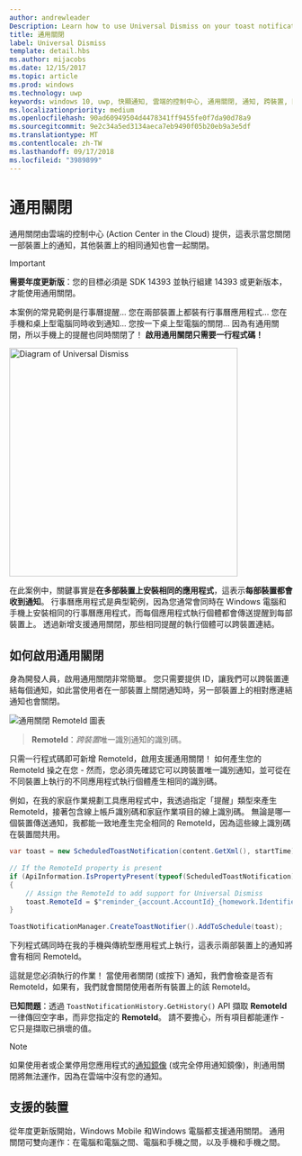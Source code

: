 ```yaml
---
author: andrewleader
Description: Learn how to use Universal Dismiss on your toast notifications.
title: 通用關閉
label: Universal Dismiss
template: detail.hbs
ms.author: mijacobs
ms.date: 12/15/2017
ms.topic: article
ms.prod: windows
ms.technology: uwp
keywords: windows 10, uwp, 快顯通知, 雲端的控制中心, 通用關閉, 通知, 跨裝置, 關閉一個就關閉全部
ms.localizationpriority: medium
ms.openlocfilehash: 90ad60949504d4478341ff9455fe0f7da90d78a9
ms.sourcegitcommit: 9e2c34a5ed3134aeca7eb9490f05b20eb9a3e5df
ms.translationtype: MT
ms.contentlocale: zh-TW
ms.lasthandoff: 09/17/2018
ms.locfileid: "3989899"
---
```

# <a name="universal-dismiss"></a>通用關閉

通用關閉由雲端的控制中心 (Action Center in the Cloud) 提供，這表示當您關閉一部裝置上的通知，其他裝置上的相同通知也會一起關閉。

> [!IMPORTANT]
> **需要年度更新版**：您的目標必須是 SDK 14393 並執行組建 14393 或更新版本，才能使用通用關閉。

本案例的常見範例是行事曆提醒... 您在兩部裝置上都裝有行事曆應用程式... 您在手機和桌上型電腦同時收到通知... 您按一下桌上型電腦的關閉... 因為有通用關閉，所以手機上的提醒也同時關閉了！ **啟用通用關閉只需要一行程式碼！**

<img alt="Diagram of Universal Dismiss" src="images/universal-dismiss.gif" width="406"/>

在此案例中，關鍵事實是**在多部裝置上安裝相同的應用程式**，這表示**每部裝置都會收到通知**。 行事曆應用程式是典型範例，因為您通常會同時在 Windows 電腦和手機上安裝相同的行事曆應用程式，而每個應用程式執行個體都會傳送提醒到每部裝置上。 透過新增支援通用關閉，那些相同提醒的執行個體可以跨裝置連結。


## <a name="how-to-enable-universal-dismiss"></a>如何啟用通用關閉

身為開發人員，啟用通用關閉非常簡單。 您只需要提供 ID，讓我們可以跨裝置連結每個通知，如此當使用者在一部裝置上關閉通知時，另一部裝置上的相對應連結通知也會關閉。

![通用關閉 RemoteId 圖表](images/universal-dismiss-remoteid.jpg)

> **RemoteId**：*跨裝置*唯一識別通知的識別碼。

只需一行程式碼即可新增 RemoteId，啟用支援通用關閉！ 如何產生您的 RemoteId 操之在您 - 然而，您必須先確認它可以跨裝置唯一識別通知，並可從在不同裝置上執行的不同應用程式執行個體產生相同的識別碼。

例如，在我的家庭作業規劃工具應用程式中，我透過指定「提醒」類型來產生 RemoteId，接著包含線上帳戶識別碼和家庭作業項目的線上識別碼。 無論是哪一個裝置傳送通知，我都能一致地產生完全相同的 RemoteId，因為這些線上識別碼在裝置間共用。

```csharp
var toast = new ScheduledToastNotification(content.GetXml(), startTime);
 
// If the RemoteId property is present
if (ApiInformation.IsPropertyPresent(typeof(ScheduledToastNotification).FullName, nameof(ScheduledToastNotification.RemoteId)))
{
    // Assign the RemoteId to add support for Universal Dismiss
    toast.RemoteId = $"reminder_{account.AccountId}_{homework.Identifier}"
}
  
ToastNotificationManager.CreateToastNotifier().AddToSchedule(toast);
```

下列程式碼同時在我的手機與傳統型應用程式上執行，這表示兩部裝置上的通知將會有相同 RemoteId。

這就是您必須執行的作業！ 當使用者關閉 (或按下) 通知，我們會檢查是否有 RemoteId，如果有，我們就會關閉使用者所有裝置上的該 RemoteId。

**已知問題**：透過 `ToastNotificationHistory.GetHistory()` API 擷取 **RemoteId** 一律傳回空字串，而非您指定的 **RemoteId**。 請不要擔心，所有項目都能運作 - 它只是擷取已損壞的值。

> [!NOTE]
> 如果使用者或企業停用您應用程式的[通知鏡像](notification-mirroring.md) (或完全停用通知鏡像)，則通用關閉將無法運作，因為在雲端中沒有您的通知。


## <a name="supported-devices"></a>支援的裝置

從年度更新版開始，Windows Mobile 和Windows 電腦都支援通用關閉。 通用關閉可雙向運作：在電腦和電腦之間、電腦和手機之間，以及手機和手機之間。